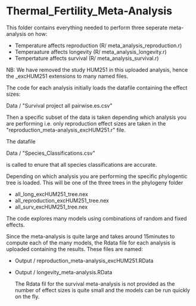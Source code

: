# Thermal_Fertility_Meta-Analysis

This folder contains everything needed to perform three seperate meta-analysis on how:

  - Temperature affects reproduction     (R/ meta_analysis_reproduction.r)
  - Temperaature affects longevity       (R/ meta_analysis_longevity.r)
  - Tempertature affects survival        (R/ meta_analysis_survival.r)

NB: We have removed the study HUM251 in this uploaded analysis, hence the _excHUM251 extensions to many named files. 

  The code for each analysis initially loads the datafile containing the effect sizes:
  
Data / "Survival project all pairwise.es.csv" 
  
  Then a specific subset of the data is taken depending which analysis you are performing i.e. only reproduction effect sizes are taken in the "reproduction_meta-analysis_excHUM251.r" file.

  The datafile 

Data / "Species_Classifications.csv"

is called to enure that all species classifications are accurate.

  Depending on which analysis you are performing the specific phylogentic tree is loaded. This will be one of the three trees in the phylogeny folder
  
   - all_long_excHUM251_tree.nex
   - all_reproduction_excHUM251_tree.nex
   - all_surv_excHUM251_tree.nex

   The code explores many models using combinations of random and fixed effects. 

   Since the meta-analysis is quite large and takes around 15minutes to compute each of the many models, the Rdata file for each analysis is uploaded containing the results. These files are named:

   - Output / reproduction_meta-analysis_excHUM251.RData
   - Output / longevity_meta-analysis.RData

     The Rdata fil for the survival meta-analysis is not provided as the number of effect sizes is quite small and the models can be run quickly on the fly.  
